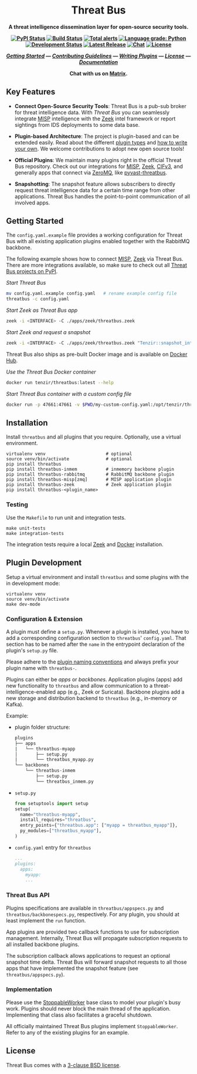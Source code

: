 
<h1 align="center">
  Threat Bus
</h1>
<h4 align="center">

A threat intelligence dissemination layer for open-source security tools.

[![PyPI Status][pypi-badge]][pypi-url]
[![Build Status][ci-badge]][ci-url]
[![Total alerts][lgtm-alerts-badge]][lgtm-alerts-url]
[![Language grade: Python][lgtm-quality-badge]][lgtm-quality-url]
[![Development Status][alpha-badge]][latest-release-url]
[![Latest Release][latest-release-badge]][latest-release-url]
[![Chat][chat-badge]][chat-url]
[![License][license-badge]][license-url]

[_Getting Started_](#getting-started) &mdash;
[_Contributing Guidelines_][contributing-url] &mdash;
[_Writing Plugins_](#plugin-development) &mdash;
[_License_](#license) &mdash;
[_Documentation_][docs]

Chat with us on [Matrix][chat-url].
</h4>

## Key Features

- **Connect Open-Source Security Tools**: Threat Bus is a pub-sub broker for
  threat intelligence data. With *Threat Bus* you can seamlessly integrate
  [MISP][misp] intelligence with the [Zeek][zeek] intel framework or report
  sightings from IDS deployments to some data base.

- **Plugin-based Architecture**: The project is plugin-based and can be extended
  easily. Read about the different [plugin types][plugin-types] and
  [how to write your own][plugin-development].
  We welcome contributions to adopt new open source tools! 

- **Official Plugins**: We maintain many plugins right in the official Threat
  Bus repository. Check out our integrations for [MISP][misp], [Zeek][zeek],
  [CIFv3][cif], and generally apps that connect via [ZeroMQ][zmq], like
  [pyvast-threatbus][pyvast-threatbus].

- **Snapshotting**: The snapshot feature allows subscribers to directly request
  threat intelligence data for a certain time range from other applications.
  Threat Bus handles the point-to-point communication of all involved apps.


## Getting Started

The `config.yaml.example` file provides a working configuration for Threat Bus
with all existing application plugins enabled together with the RabbitMQ
backbone.

The following example shows how to connect [MISP][misp], [Zeek][zeek] via
Threat Bus. There are more integrations available, so make sure to check out all
[Threat Bus projects on PyPI](https://pypi.org/search/?q=threatbus).

*Start Threat Bus*

```sh
mv config.yaml.example config.yaml   # rename example config file
threatbus -c config.yaml
```

*Start Zeek as Threat Bus app*

```sh
zeek -i <INTERFACE> -C ./apps/zeek/threatbus.zeek
```

*Start Zeek and request a snapshot*

```sh
zeek -i <INTERFACE> -C ./apps/zeek/threatbus.zeek "Tenzir::snapshot_intel=30 days"
```

Threat Bus also ships as pre-built Docker image and is available on
[Docker Hub](https://hub.docker.com/r/tenzir/threatbus).

*Use the Threat Bus Docker container*

```sh
docker run tenzir/threatbus:latest --help
```

*Start Threat Bus container with a custom config file*

```sh
docker run -p 47661:47661 -v $PWD/my-custom-config.yaml:/opt/tenzir/threatbus/my-custom-config.yaml tenzir/threatbus:latest -c my-custom-config.yaml
```

## Installation

Install `threatbus` and all plugins that you require. Optionally, use a virtual
environment.

```
virtualenv venv                       # optional
source venv/bin/activate              # optional
pip install threatbus
pip install threatbus-inmem           # inmemory backbone plugin
pip install threatbus-rabbitmq        # RabbitMQ backbone plugin
pip install threatbus-misp[zmq]       # MISP application plugin
pip install threatbus-zeek            # Zeek application plugin
pip install threatbus-<plugin_name>
```

### Testing

Use the `Makefile` to run unit and integration tests.

```
make unit-tests
make integration-tests
```

The integration tests require a local [Zeek][zeek] and
[Docker](https://www.docker.com/) installation.


## Plugin Development

Setup a virtual environment and install `threatbus` and some plugins with the
in development mode:

```
virtualenv venv
source venv/bin/activate
make dev-mode
```

### Configuration & Extension

A plugin must define a `setup.py`. Whenever a plugin is installed, you have to
add a corresponding configuration section to `threatbus`' `config.yaml`. That
section has to be named after the `name` in the entrypoint declaration of the
plugin's `setup.py` file.

Please adhere to the [plugin naming conventions](https://pluggy.readthedocs.io/en/latest/#a-complete-example)
and always prefix your plugin name with `threatbus-`.

Plugins can either be *apps* or *backbones*. Application plugins (apps) add new
functionality to `threatbus` and allow communication to a
threat-intelligence-enabled app (e.g., Zeek or Suricata). Backbone plugins add a
new storage and distribution backend to `threatbus` (e.g., in-memory or Kafka).

Example:

- plugin folder structure:
  ```sh
  plugins
  ├── apps
  |   └── threatbus-myapp
  │       ├── setup.py
  |       └── threatbus_myapp.py
  └── backbones
      └── threatbus-inmem
          ├── setup.py
          └── threatbus_inmem.py
  ```
- `setup.py`
  ```py
  from setuptools import setup
  setup(
    name="threatbus-myapp",
    install_requires="threatbus",
    entry_points={"threatbus.app": ["myapp = threatbus_myapp"]},
    py_modules=["threatbus_myapp"],
  )
  ```
- `config.yaml` entry for `threatbus`
  ```yaml
  ...
  plugins:
    apps:
      myapp:
      ...
  ```

### Threat Bus API

Plugins specifications are available in `threatbus/appspecs.py` and
`threatbus/backbonespecs.py`, respectively. For any plugin, you should at least
implement the `run` function.

App plugins are provided two callback functions to use for subscription
management. Internally, Threat Bus will propagate subscription requests to all
installed backbone plugins.

The subscription callback allows applications to request an optional snapshot
time delta. Threat Bus will forward snapshot requests to all those apps that
have implemented the snapshot feature (see `threatbus/appspecs.py`).

### Implementation

Please use the
[StoppableWorker](https://github.com/tenzir/threatbus/blob/master/threatbus/stoppable_worker.py)
base class to model your plugin's busy work. Plugins should never block the main
thread of the application. Implementing that class also facilitates a graceful
shutdown.

All officially maintained Threat Bus plugins implement `StoppableWorker`. Refer
to any of the existing plugins for an example.

## License

Threat Bus comes with a [3-clause BSD license][license-url].


[misp]: https://github.com/misp/misp
[vast]: https://github.com/tenzir/vast
[docs]: https://docs.tenzir.com/threatbus
[zeek]: https://www.zeek.org
[cif]: https://github.com/csirtgadgets/bearded-avenger
[zmq]: https://zeromq.org/
[misp-zmq-config]: https://github.com/MISP/misp-book/tree/master/misp-zmq#misp-zeromq-configuration
[plugin-types]: https://docs.tenzir.com/threatbus/plugins/overview
[plugin-development]: https://docs.tenzir.com/threatbus/plugins/plugin-development
[pyvast-threatbus]: https://github.com/tenzir/threatbus/tree/master/apps/vast

[pypi-badge]: https://img.shields.io/pypi/v/threatbus.svg
[pypi-url]: https://pypi.org/project/threatbus
[contributing-url]: https://github.com/tenzir/.github/blob/master/contributing.md
[latest-release-badge]: https://img.shields.io/github/commits-since/tenzir/threatbus/latest.svg?color=green
[latest-release-url]: https://github.com/tenzir/threatbus/releases
[ci-url]: https://github.com/tenzir/threatbus/actions?query=branch%3Amaster
[ci-badge]: https://github.com/tenzir/threatbus/workflows/Python%20Egg/badge.svg?branch=master
[chat-badge]: https://img.shields.io/badge/matrix-chat-brightgreen.svg
[chat-url]: https://tenzir.element.io
[license-badge]: https://img.shields.io/badge/license-BSD-blue.svg
[license-url]: https://github.com/tenzir/threatbus/blob/master/COPYING
[alpha-badge]: https://img.shields.io/badge/stage-alpha-blueviolet
[lgtm-alerts-badge]: https://img.shields.io/lgtm/alerts/g/tenzir/threatbus.svg?logo=lgtm&logoWidth=18
[lgtm-alerts-url]: https://lgtm.com/projects/g/tenzir/threatbus/alerts/
[lgtm-quality-badge]: https://img.shields.io/lgtm/grade/python/g/tenzir/threatbus.svg?logo=lgtm&logoWidth=18
[lgtm-quality-url]: https://lgtm.com/projects/g/tenzir/threatbus/context:python
